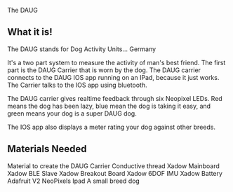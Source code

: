 The DAUG

What it is!
--------------
The DAUG stands for Dog Activity Units... Germany

It's a two part system to measure the activity of man's best friend.  The first part is the DAUG Carrier that is worn by the dog. The DAUG carrier connects to the DAUG IOS app running on an IPad, because it just works.  The Carrier talks to the IOS app using bluetooth.

The DAUG carrier gives realtime feedback through six Neopixel LEDs.  Red means the dog has been lazy, blue mean the dog is taking it easy, and green means your dog is a super DAUG dog.

The IOS app also displays a meter rating your dog against other breeds.


Materials Needed
------------------
Material to create the DAUG Carrier
Conductive thread
Xadow Mainboard
Xadow BLE Slave
Xadow Breakout Board
Xadow 6DOF IMU
Xadow Battery
Adafruit V2 NeoPixels
Ipad
A small breed dog


